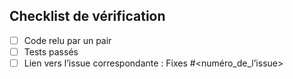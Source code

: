 ## Checklist de vérification
- [ ] Code relu par un pair
- [ ] Tests passés
- [ ] Lien vers l’issue correspondante : Fixes #<numéro_de_l’issue>
